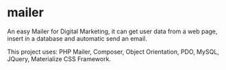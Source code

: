 # mailer
An easy Mailer for Digital Marketing, it can get user data from a web page, insert in a database and automatic send an email.

This project uses: PHP Mailer, Composer, Object Orientation, PDO, MySQL, JQuery, Materialize CSS Framework.
